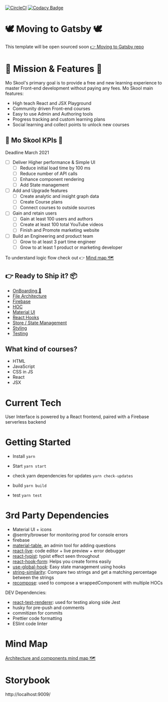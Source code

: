 [![CircleCI](https://circleci.com/gh/moskool/moskool-react-app.svg?style=svg&circle-token=25e17fbacf3e095631aba484af8169e19df89031)](https://moskool.com)
[![Codacy Badge](https://api.codacy.com/project/badge/Grade/0b57ecbebd9b431c8071e0e42fb89b7b)](https://www.codacy.com?utm_source=github.com&utm_medium=referral&utm_content=mo-sharif/MoSkool&utm_campaign=Badge_Grade)

# 🕊 Moving to Gatsby 🕊

This template will be open sourced soon
[👉 Moving to Gatsby repo](https://github.com/moskool/moskool-gatsby)

# 🥇 Mission & Features 🥇

Mo Skool's primary goal is to provide a free and new learning experience to master Front-end development without paying any fees. Mo Skool main features:

- High teach React and JSX Playground
- Community driven Front-end courses
- Easy to use Admin and Authoring tools
- Progress tracking and custom learning plans
- Social learning and collect points to unlock new courses

## 🚀 Mo Skool KPIs 🚀

Deadline March 2021

- [ ] Deliver Higher performance & Simple UI
  - [ ] Reduce initial load time by 100 ms
  - [ ] Reduce number of API calls
  - [ ] Enhance component rendering
  - [ ] Add State management
- [ ] Add and Upgrade features
  - [ ] Create analytic and insight graph data
  - [ ] Create Course plans
  - [ ] Connect courses to outside sources
- [ ] Gain and retain users
  - [ ] Gain at least 100 users and authors
  - [ ] Create at least 100 total YouTube videos
  - [ ] Finish and Promote marketing website
- [ ] Build an Engineering and product team
  - [ ] Grow to at least 3 part time engineer
  - [ ] Grow to at least 1 product or marketing developer

To understand logic flow check out 👉 [Mind map 🗺](https://www.mindmeister.com/1454606428/pages-containers)

## 👉 Ready to Ship it? 📦

- [OnBoarding 🚀](docs/ONBOARDING.md)
- [File Architecture](docs/ARCHITECTURE.md)
- [Firebase](docs/FIREBASE.md)
- [HOC](docs/HOC.md)
- [Material UI](docs/MATERIAL.md)
- [React Hooks](docs/REACT_HOOKS.md)
- [Store / State Management](docs/STATE_MANAGEMENT.md)
- [Styling](docs/STYLING.md)
- [Testing](docs/TESTING.md)

## What kind of courses?

- HTML
- JavaScript
- CSS in JS
- React
- JSX

# Current Tech

User Interface is powered by a React frontend, paired with a Firebase serverless backend

# Getting Started

- Install `yarn`
- Start `yarn start`

- check yarn dependencies for updates `yarn check-updates`
- build `yarn build`
- test `yarn test`

# 3rd Party Dependencies

- Material UI + icons
- @sentry/browser for monitoring prod for console errors
- firebase
- [material-table](https://material-table.com/#/), an admin tool for adding questions
- [react-live](https://github.com/FormidableLabs/react-live): code editor + live preview + error debugger
- [react-typist](https://github.com/jstejada/react-typist): typist effect seen throughout
- [react-hook-form](https://react-hook-form.com/get-started): Helps you create forms easily
- [use-global-hook](https://www.npmjs.com/package/use-global-hook): Easy state management using hooks
- [string-similarity](https://www.npmjs.com/package/string-similarity): Compare two strings and get a matching percentage between the strings
- [recompose](https://github.com/acdlite/recompose): used to compose a wrappedComponent with multiple HOCs

DEV Dependencies:

- [react-test-renderer](https://reactjs.org/docs/test-renderer.html): used for testing along side Jest
- husky for pre-push and comments
- commitizen for commits
- Prettier code formatting
- ESlint code linter

# Mind Map

[Architecture and components mind map 🗺](https://www.mindmeister.com/1454606428/pages-containers)

# Storybook

http://localhost:9009/
